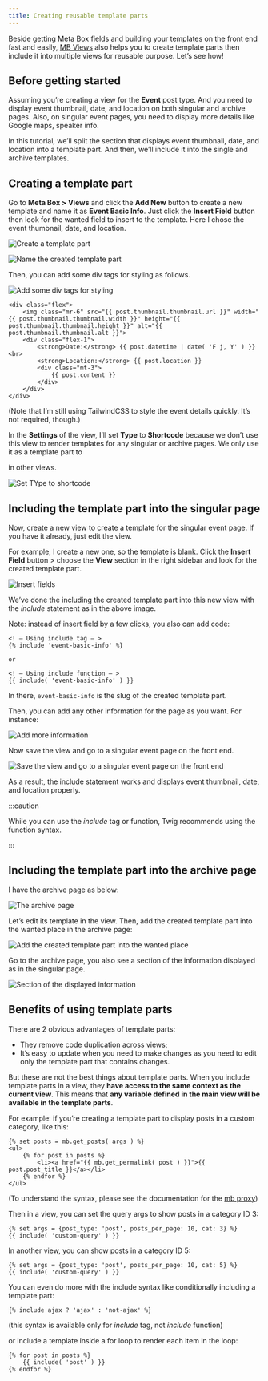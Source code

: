 ```yaml
---
title: Creating reusable template parts
---
```

Beside getting Meta Box fields and building your templates on the front end fast and easily,  [MB Views](https://metabox.io/plugins/mb-views/?swcfpc=1) also helps you to create template parts then include it into multiple views for reusable purpose. Let’s see how!

## Before getting started

Assuming you’re creating a view for the **Event** post type. And you need to display event thumbnail, date, and location on both singular and archive pages. Also, on singular event pages, you need to display more details like Google maps, speaker info.

In this tutorial, we’ll split the section that displays event thumbnail, date, and location into a template part. And then, we’ll include it into the single and archive templates.

## Creating a template part

Go to **Meta Box > Views** and click the **Add New** button to create a new template and name it as **Event Basic Info**. Just click the **Insert Field** button then look for the wanted field to insert to the template. Here I chose the event thumbnail, date, and location.

![Create a template part](https://i.imgur.com/NwTDRuP.gif)

![Name the created template part](https://i.imgur.com/YLKh2ty.png)

Then, you can add some div tags for styling as follows.

![Add some div tags for styling](https://i.imgur.com/nM6OStJ.png)

```
<div class="flex">
    <img class="mr-6" src="{{ post.thumbnail.thumbnail.url }}" width="{{ post.thumbnail.thumbnail.width }}" height="{{ post.thumbnail.thumbnail.height }}" alt="{{ post.thumbnail.thumbnail.alt }}">
    <div class="flex-1">
        <strong>Date:</strong> {{ post.datetime | date( 'F j, Y' ) }}<br>
        <strong>Location:</strong> {{ post.location }}
        <div class="mt-3">
            {{ post.content }}
        </div>
    </div>
</div>
```
(Note that I’m still using TailwindCSS to style the event details quickly. It’s not required, though.)

In the **Settings** of the view, I’ll set **Type** to **Shortcode** because we don’t use this view to render templates for any singular or archive pages. We only use it as a template part to 

in other views.

![Set TYpe to shortcode](https://i.imgur.com/69tKcaP.png)

## Including the template part into the singular page

Now, create a new view to create a template for the singular event page. If you have it already, just edit the view.

For example, I create a new one, so the template is blank. Click the **Insert Field** button > choose the **View** section in the right sidebar and look for the created template part.

![Insert fields](https://i.imgur.com/AbuXz00.gif)

We’ve done the including the created template part into this new view with the *include* statement as in the above image.

Note: instead of insert field by a few clicks, you also can add code:
```
<! – Using include tag – >
{% include 'event-basic-info' %}

or

<! – Using include function – >
{{ include( 'event-basic-info' ) }}
```
In there, `event-basic-info` is the slug of the created template part.

Then, you can add any other information for the page as you want. For instance:

![Add more information](https://i.imgur.com/K3pszg0.png)

Now save the view and go to a singular event page on the front end.

![Save the view and go to a singular event page on the front end](https://i.imgur.com/lsLc58i.png)

As a result, the include statement works and displays event thumbnail, date, and location properly.

:::caution

While you can use the *include* tag or function, Twig recommends using the function syntax.

:::

## Including the template part into the archive page

I have the archive page as below:

![The archive page](https://i.imgur.com/tmFy60g.png)

Let’s edit its template in the view. Then, add the created template part into the wanted place in the archive page:

![Add the created template part into the wanted place](https://i.imgur.com/pGav8I1.gif)

Go to the archive page, you also see a section of the information displayed as in the singular page.

![Section of the displayed information](https://i.imgur.com/bM8bC98.png)

## Benefits of using template parts

There are 2 obvious advantages of template parts:

* They remove code duplication across views;
* It’s easy to update when you need to make changes as you need to edit only the template part that contains changes.

But these are not the best things about template parts. When you include template parts in a view, they **have access to the same context as the current view**. This means that **any variable defined in the main view will be available in the template parts**.

For example: if you’re creating a template part to display posts in a custom category, like this:
```
{% set posts = mb.get_posts( args ) %}
<ul>
    {% for post in posts %}
        <li><a href="{{ mb.get_permalink( post ) }}">{{ post.post_title }}</a></li>
    {% endfor %}
</ul>
```
(To understand the syntax, please see the documentation for the [mb proxy](https://docs.metabox.io/extensions/mb-views/?swcfpc=1#running-php-functions))

Then in a view, you can set the query args to show posts in a category ID 3:

```
{% set args = {post_type: 'post', posts_per_page: 10, cat: 3} %}
{{ include( 'custom-query' ) }}
```

In another view, you can show posts in a category ID 5:

```
{% set args = {post_type: 'post', posts_per_page: 10, cat: 5} %}
{{ include( 'custom-query' ) }}
```

You can even do more with the include syntax like conditionally including a template part:

```
{% include ajax ? 'ajax' : 'not-ajax' %}
```

(this syntax is available only for *include* tag, not *include* function)

or include a template inside a for loop to render each item in the loop:

```
{% for post in posts %}
    {{ include( 'post' ) }}
{% endfor %}
```

